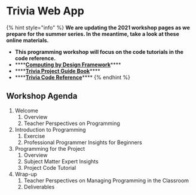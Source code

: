 # Trivia Web App

{% hint style="info" %}
**We are updating the 2021 workshop pages as we prepare for the summer series. In the meantime, take a look at these online materials.**

* **This programming workshop will focus on the code tutorials in the code reference.**
* \*\*\*\*[**Computing by Design Framework**](https://docs.idew.org/the-cxd-framework/)\*\*\*\*
* \*\*\*\*[**Trivia Project Guide Book**](https://docs.idew.org/project-trivia-app/)\*\*\*\*
* \*\*\*\*[**Trivia Code Reference**](https://docs.idew.org/code-trivia-app/)\*\*\*\*
{% endhint %}

## Workshop Agenda

1. Welcome
   1. Overview
   2. Teacher Perspectives on Programming
2. Introduction to Programming
   1. Exercise
   2. Professional Programmer Insights for Beginners
3. Programming for the Project
   1. Overview
   2. Subject Matter Expert Insights
   3. Project Code Tutorial
4. Wrap-up
   1. Teacher Perspectives on Managing Programming in the Classroom
   2. Deliverables



